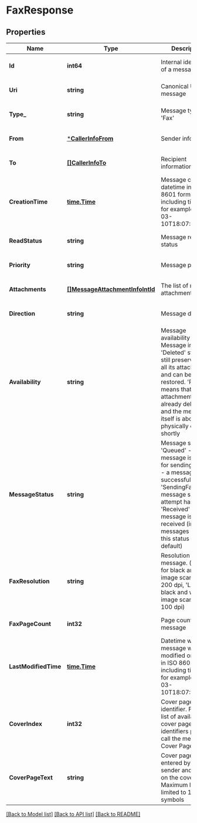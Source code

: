 # FaxResponse

## Properties
Name | Type | Description | Notes
------------ | ------------- | ------------- | -------------
**Id** | **int64** | Internal identifier of a message | [optional] [default to null]
**Uri** | **string** | Canonical URI of a message | [optional] [default to null]
**Type_** | **string** | Message type - &#39;Fax&#39; | [optional] [default to null]
**From** | [***CallerInfoFrom**](CallerInfoFrom.md) | Sender information | [optional] [default to null]
**To** | [**[]CallerInfoTo**](CallerInfoTo.md) | Recipient information | [optional] [default to null]
**CreationTime** | [**time.Time**](time.Time.md) | Message creation datetime in ISO 8601 format including timezone, for example 2016-03-10T18:07:52.534Z | [optional] [default to null]
**ReadStatus** | **string** | Message read status | [optional] [default to null]
**Priority** | **string** | Message priority | [optional] [default to null]
**Attachments** | [**[]MessageAttachmentInfoIntId**](MessageAttachmentInfoIntId.md) | The list of message attachments | [optional] [default to null]
**Direction** | **string** | Message direction | [optional] [default to null]
**Availability** | **string** | Message availability status. Message in &#39;Deleted&#39; state is still preserved with all its attachments and can be restored. &#39;Purged&#39; means that all attachments are already deleted and the message itself is about to be physically deleted shortly | [optional] [default to null]
**MessageStatus** | **string** | Message status. &#39;Queued&#39; - the message is queued for sending; &#39;Sent&#39; - a message is successfully sent; &#39;SendingFailed&#39; - a message sending attempt has failed; &#39;Received&#39; - a message is received (inbound messages have this status by default) | [optional] [default to null]
**FaxResolution** | **string** | Resolution of a fax message. (&#39;High&#39; for black and white image scanned at 200 dpi, &#39;Low&#39; for black and white image scanned at 100 dpi) | [optional] [default to null]
**FaxPageCount** | **int32** | Page count in a fax message | [optional] [default to null]
**LastModifiedTime** | [**time.Time**](time.Time.md) | Datetime when the message was modified on server in ISO 8601 format including timezone, for example 2016-03-10T18:07:52.534Z | [optional] [default to null]
**CoverIndex** | **int32** | Cover page identifier. For the list of available cover page identifiers please call the method Fax Cover Pages | [optional] [default to null]
**CoverPageText** | **string** | Cover page text, entered by the fax sender and printed on the cover page. Maximum length is limited to 1024 symbols | [optional] [default to null]

[[Back to Model list]](../README.md#documentation-for-models) [[Back to API list]](../README.md#documentation-for-api-endpoints) [[Back to README]](../README.md)


